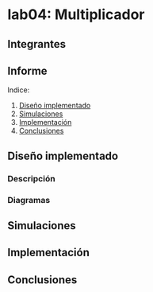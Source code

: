 # lab04: Multiplicador 

## Integrantes 


## Informe

Indice:

1. [Diseño implementado](#diseño-implementado)
2. [Simulaciones](#simulaciones)
3. [Implementación](#implementación)
4. [Conclusiones](#conclusiones)

## Diseño implementado

### Descripción

### Diagramas


## Simulaciones 


## Implementación


## Conclusiones




